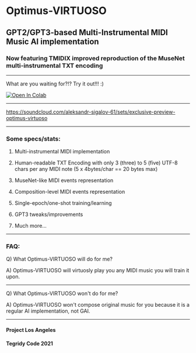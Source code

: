 # Optimus-VIRTUOSO

## GPT2/GPT3-based Multi-Instrumental MIDI Music AI implementation

### Now featuring TMIDIX improved reproduction of the MuseNet multi-instrumental TXT encoding 

***

What are you waiting for?!? Try it out!!! :)

[![Open In Colab][colab-badge]][colab-notebook]

[colab-notebook]: <https://colab.research.google.com/github/asigalov61/Optimus-VIRTUOSO/blob/main/Optimus_VIRTUOSO.ipynb>
[colab-badge]: <https://colab.research.google.com/assets/colab-badge.svg>
***

https://soundcloud.com/aleksandr-sigalov-61/sets/exclusive-preview-optimus-virtuoso

***

### Some specs/stats:

1) Multi-instrumental MIDI implementation

2) Human-readable TXT Encoding with only 3 (three) to 5 (five) UTF-8 chars per any MIDI note (5 x 4bytes/char == 20 bytes max)

3) MuseNet-like MIDI events representation

4) Composition-level MIDI events representation

6) Single-epoch/one-shot training/learning

7) GPT3 tweaks/improvements

5) Much more...

***

### FAQ:

Q) What Optimus-VIRTUOSO will do for me?

A) Optimus-VIRTUOSO will virtuosly play you any MIDI music you will train it upon.

***

Q) What Optimus-VIRTUOSO won't do for me?

A) Optimus-VIRTUOSO won't compose original music for you because it is a regular AI implementation, not GAI.

***

#### Project Los Angeles

#### Tegridy Code 2021

